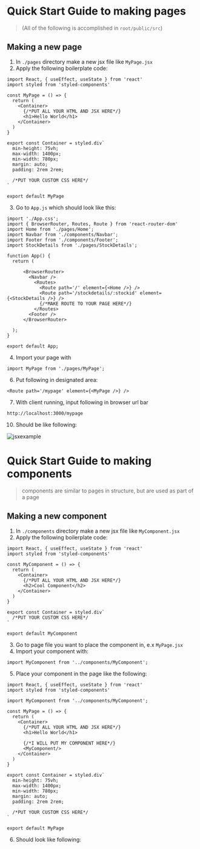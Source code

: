 # Quick Start Guide to making pages

> (All of the following is accomplished in ```root/public/src```)

## Making a new page
1. In  ```./pages``` directory make a new jsx file like ```MyPage.jsx```
2. Apply the following boilerplate code:
```
import React, { useEffect, useState } from 'react'
import styled from 'styled-components'

const MyPage = () => {
  return (
    <Container>
      {/*PUT ALL YOUR HTML AND JSX HERE*/}
      <h1>Hello World</h1>      
    </Container>
  )    
}

export const Container = styled.div`
  min-height: 75vh;
  max-width: 1400px;
  min-width: 780px;
  margin: auto;
  padding: 2rem 2rem;
  
  /*PUT YOUR CUSTOM CSS HERE*/
`  

export default MyPage
```
3. Go to ```App.js``` which should look like this:
```
import './App.css';
import { BrowserRouter, Routes, Route } from 'react-router-dom'
import Home from './pages/Home';
import Navbar from './components/Navbar';
import Footer from './components/Footer';
import StockDetails from './pages/StockDetails';

function App() {
  return (
    
      <BrowserRouter>
        <Navbar />
          <Routes>
            <Route path='/' element={<Home />} />
            <Route path='/stockdetails/:stockid' element={<StockDetails />} />
            {/*MAKE ROUTE TO YOUR PAGE HERE*/}
          </Routes>        
        <Footer />
      </BrowserRouter>
    
  );
}

export default App;

```
4. Import your page with 
```
import MyPage from './pages/MyPage';
```
6. Put following in designated area:
``` 
<Route path='/mypage' element={<MyPage />} />
```
7. With client running, input following in browser url bar
```
http://localhost:3000/mypage
```
10. Should be like following:

![jsxexample](https://user-images.githubusercontent.com/95455992/179928494-8b508123-1d84-4013-8719-c9cec6fe4626.PNG)

# Quick Start Guide to making components

> components are similar to pages in structure, but are used as part of a page

## Making a new component
1. In  ```./components``` directory make a new jsx file like ```MyComponent.jsx```
2. Apply the following boilerplate code:
```
import React, { useEffect, useState } from 'react'
import styled from 'styled-components'

const MyComponent = () => {
  return (
    <Container>
      {/*PUT ALL YOUR HTML AND JSX HERE*/}
      <h2>Cool Component</h2>      
    </Container>
  )    
}

export const Container = styled.div`  
  /*PUT YOUR CUSTOM CSS HERE*/
`  

export default MyComponent
```
3. Go to page file you want to place the component in, e.x ```MyPage.jsx```
4. Import your component with:
```
import MyComponent from '../components/MyComponent';
```
5. Place your component in the page like the following:
```
import React, { useEffect, useState } from 'react'
import styled from 'styled-components'

import MyComponent from '../components/MyComponent';

const MyPage = () => {
  return (
    <Container>
      {/*PUT ALL YOUR HTML AND JSX HERE*/}
      <h1>Hello World</h1>      
      
      {/*I WILL PUT MY COMPONENT HERE*/}
      <MyComponent/>
    </Container>
  )    
}

export const Container = styled.div`
  min-height: 75vh;
  max-width: 1400px;
  min-width: 780px;
  margin: auto;
  padding: 2rem 2rem;
  
  /*PUT YOUR CUSTOM CSS HERE*/
`  

export default MyPage
```

6. Should look like following:

